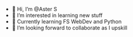 - 👋 Hi, I’m @Aster S
- 👀 I’m interested in learning new stuff
- 🌱 Currently learning FS WebDev and Python
- 💞️ I’m looking forward to collaborate as I upskill


